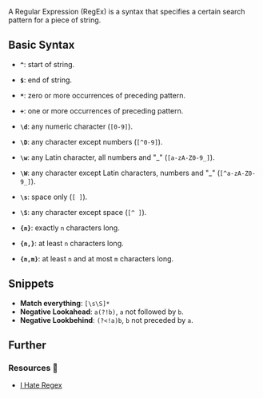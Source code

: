 A Regular Expression (RegEx) is a syntax that specifies a certain search pattern for a piece of string.

## Basic Syntax

- **`^`**: start of string.
- **`$`**: end of string.
- **`*`**: zero or more occurrences of preceding pattern.
- **`+`**: one or more occurrences of preceding pattern.

- **`\d`**: any numeric character (`[0-9]`).
- **`\D`**: any character except numbers (`[^0-9]`).
- **`\w`**: any Latin character, all numbers and "_" (`[a-zA-Z0-9_]`).
- **`\W`**: any character except Latin characters, numbers and "_" (`[^a-zA-Z0-9_]`).
- **`\s`**: space only (`[ ]`).
- **`\S`**: any character except space (`[^ ]`).

- **`{n}`**: exactly `n` characters long.
- **`{n,}`**: at least `n` characters long.
- **`{n,m}`**: at least `n` and at most `m` characters long.

## Snippets

- **Match everything**: `[\s\S]*`
- **Negative Lookahead**: `a(?!b)`, `a` not followed by `b`.
- **Negative Lookbehind**: `(?<!a)b`, `b` not preceded by `a`.

## Further

### Resources 🧩

- [I Hate Regex](https://ihateregex.io/expr/)